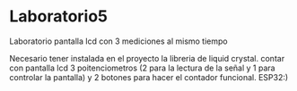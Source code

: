 # Laboratorio5
Laboratorio pantalla lcd con 3 mediciones al mismo tiempo

Necesario tener instalada en el proyecto la libreria de liquid crystal. contar con pantalla lcd 3 poitenciometros (2 para la lectura de la señal y 1 para controlar la pantalla) y 2 botones para hacer el contador funcional. ESP32:)
